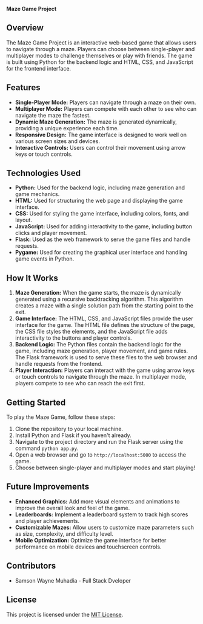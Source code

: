 **Maze Game Project**

## Overview
The Maze Game Project is an interactive web-based game that allows users to navigate through a maze. Players can choose between single-player and multiplayer modes to challenge themselves or play with friends. The game is built using Python for the backend logic and HTML, CSS, and JavaScript for the frontend interface.

## Features
- **Single-Player Mode:** Players can navigate through a maze on their own.
- **Multiplayer Mode:** Players can compete with each other to see who can navigate the maze the fastest.
- **Dynamic Maze Generation:** The maze is generated dynamically, providing a unique experience each time.
- **Responsive Design:** The game interface is designed to work well on various screen sizes and devices.
- **Interactive Controls:** Users can control their movement using arrow keys or touch controls.

## Technologies Used
- **Python:** Used for the backend logic, including maze generation and game mechanics.
- **HTML:** Used for structuring the web page and displaying the game interface.
- **CSS:** Used for styling the game interface, including colors, fonts, and layout.
- **JavaScript:** Used for adding interactivity to the game, including button clicks and player movement.
- **Flask:** Used as the web framework to serve the game files and handle requests.
- **Pygame:** Used for creating the graphical user interface and handling game events in Python.

## How It Works
1. **Maze Generation:** When the game starts, the maze is dynamically generated using a recursive backtracking algorithm. This algorithm creates a maze with a single solution path from the starting point to the exit.
2. **Game Interface:** The HTML, CSS, and JavaScript files provide the user interface for the game. The HTML file defines the structure of the page, the CSS file styles the elements, and the JavaScript file adds interactivity to the buttons and player controls.
3. **Backend Logic:** The Python files contain the backend logic for the game, including maze generation, player movement, and game rules. The Flask framework is used to serve these files to the web browser and handle requests from the frontend.
4. **Player Interaction:** Players can interact with the game using arrow keys or touch controls to navigate through the maze. In multiplayer mode, players compete to see who can reach the exit first.

## Getting Started
To play the Maze Game, follow these steps:
1. Clone the repository to your local machine.
2. Install Python and Flask if you haven't already.
3. Navigate to the project directory and run the Flask server using the command `python app.py`.
4. Open a web browser and go to `http://localhost:5000` to access the game.
5. Choose between single-player and multiplayer modes and start playing!

## Future Improvements
- **Enhanced Graphics:** Add more visual elements and animations to improve the overall look and feel of the game.
- **Leaderboards:** Implement a leaderboard system to track high scores and player achievements.
- **Customizable Mazes:** Allow users to customize maze parameters such as size, complexity, and difficulty level.
- **Mobile Optimization:** Optimize the game interface for better performance on mobile devices and touchscreen controls.

## Contributors
- Samson Wayne Muhadia - Full Stack Dveloper

## License
This project is licensed under the [MIT License](LICENSE).
